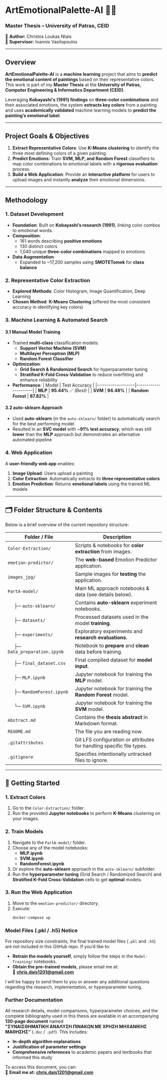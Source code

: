 # ArtEmotionalPalette-AI 🎨🧠

### Master Thesis – University of Patras, CEID

📌 **Author:** Christos Loukas Ntais  
📌 **Supervisor:** Ioannis Vasilopoulos

---

## Overview

**ArtEmotionalPalette-AI** is a **machine learning** project that aims to **predict the emotional content of paintings** based on their representative colors. This work is part of my **Master Thesis** at the **University of Patras, Computer Engineering & Informatics Department (CEID)**.

Leveraging **Kobayashi's (1991) findings** on **three-color combinations** and their associated emotions, the system **extracts key colors** from a painting and uses **academically validated** machine learning models to **predict the painting’s emotional label**.

---

## Project Goals & Objectives

1. **Extract Representative Colors**: Use **K-Means clustering** to identify the three most defining colors of a given painting.
2. **Predict Emotions**: Train **SVM, MLP, and Random Forest** classifiers to map color combinations to emotional labels with a **rigorous evaluation** process.
3. **Build a Web Application**: Provide an **interactive platform** for users to upload images and instantly **analyze** their emotional dimensions.

---

## Methodology

### 1. Dataset Development

- **Foundation**: Built on **Kobayashi’s research (1991)**, linking color combos to emotional words.
- **Composition**:
  - 161 words describing **positive emotions**
  - 130 distinct colors
  - 1,040 unique **three-color combinations** mapped to emotions
- **Data Augmentation**:
  - Expanded to ~17,200 samples using **SMOTETomek** for **class balance**

### 2. Representative Color Extraction

- **Explored Methods**: Color Histogram, Image Quantification, Deep Learning
- **Chosen Method**: **K-Means Clustering** (offered the most consistent accuracy in identifying key colors)

### 3. Machine Learning & Automated Search

#### 3.1 Manual Model Training

- Trained **multi-class** classification models:
  - **Support Vector Machine (SVM)**
  - **Multilayer Perceptron (MLP)**
  - **Random Forest Classifier**
- **Optimization**:
  - **Grid Search & Randomized Search** for hyperparameter tuning
  - **Stratified K-Fold Cross-Validation** to reduce overfitting and enhance reliability
- **Performance**:
  | Model | Test Accuracy |
  |-------------------|----------------------|
  | **MLP** | **95.44%** ✅ _(Best)_ |
  | **SVM** | **94.48%** |
  | **Random Forest** | **87.82%** |

#### 3.2 auto-sklearn Approach

- Used **auto-sklearn** (in the `auto-sklearn/` folder) to automatically search for the best performing model
- Resulted in an **SVC model** with ~**91% test accuracy**, which was still **lower** than the **MLP** approach but demonstrates an alternative automated pipeline

### 4. Web Application

A **user-friendly web app** enables:

1. **Image Upload**: Users upload a painting
2. **Color Extraction**: Automatically extracts its **three representative colors**
3. **Emotion Prediction**: Returns **emotional labels** using the trained ML models

---

## 🗂 Folder Structure & Contents

Below is a brief overview of the current repository structure:

| Folder / File                      | Description                                                           |
| ---------------------------------- | --------------------------------------------------------------------- |
| `Color-Extraction/`                | Scripts & notebooks for **color extraction** from images.             |
| `emotion-predictor/`               | The **web-based** Emotion Predictor application.                      |
| `images_jpg/`                      | Sample images for **testing** the application.                        |
| `PartA-model/`                     | Main ML approach notebooks & data (see details below).                |
| &emsp; ├─ `auto-sklearn/`          | Contains **auto-sklearn** experiment notebooks.                       |
| &emsp; ├─ `datasets/`              | Processed datasets used in the model **training**.                    |
| &emsp; ├─ `experiments/`           | Exploratory experiments and **research evaluations**.                 |
| &emsp; ├─ `Data_preparation.ipynb` | Notebook to **prepare** and **clean** data before training.           |
| &emsp; ├─ `final_dataset.csv`      | Final compiled dataset for **model input**.                           |
| &emsp; ├─ `MLP.ipynb`              | Jupyter notebook for training the **MLP** model.                      |
| &emsp; ├─ `RandomForest.ipynb`     | Jupyter notebook for training the **Random Forest** model.            |
| &emsp; └─ `SVM.ipynb`              | Jupyter notebook for training the **SVM** model.                      |
| `Abstract.md`                      | Contains the **thesis abstract** in Markdown format.                  |
| `README.md`                        | The file you are reading now.                                         |
| `.gitattributes`                   | Git LFS configuration or attributes for handling specific file types. |
| `.gitignore`                       | Specifies intentionally untracked files to ignore.                    |

---

## 🚀 Getting Started

### 1. Extract Colors

1. Go to the `Color-Extraction/` folder.
2. Run the provided **Jupyter notebooks** to perform **K-Means** clustering on your images.

### 2. Train Models

1. Navigate to the `PartA-model/` folder.
2. Choose any of the model notebooks:
   - **MLP.ipynb**
   - **SVM.ipynb**
   - **RandomForest.ipynb**
3. Or explore the **auto-sklearn** approach in the `auto-sklearn/` subfolder.
4. Run the **hyperparameter tuning** (Grid Search / Randomized Search) and **Stratified K-Fold Cross-Validation** cells to get **optimal** models.

### 3. Run the Web Application

1. Move to the `emotion-predictor/` directory.
2. Execute:
   ```bash
   docker-compose up
   ```

### Model Files (.pkl / .h5) Notice

For repository size constraints, the final trained model files (`.pkl` and `.h5`) are not included in this GitHub repo. If you’d like to:

- **Retrain the models yourself**, simply follow the steps in the `Model-Training/` notebooks.
- **Obtain the pre-trained models**, please email me at:  
  📧 **chris.dais1201@gmail.com**

I will be happy to send them to you or answer any additional questions regarding the research, implementation, or hyperparameter tuning.

### Further Documentation

All research details, model comparisons, hyperparameter choices, and the complete bibliography used in this thesis are available in an accompanying **130-page document** named  
**"ΣΥΝΑΙΣΘΗΜΑΤΙΚΗ ΑΝΑΛΥΣΗ ΠΙΝΑΚΩΝ ΜΕ ΧΡΗΣΗ ΜΗΧΑΝΙΚΗΣ ΜΑΘΗΣΗΣ"** (`.doc` / `.pdf`). This includes:

- **In-depth algorithm explanations**
- **Justification of parameter settings**
- **Comprehensive references** to academic papers and textbooks that informed this study

To access this document, you can:  
📩 **Email me at:** **chris.dais1201@gmail.com**
